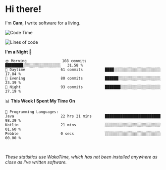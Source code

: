 # Hi there!
I'm **Cam**, I write software for a living.

<!--START_SECTION:waka-->
![Code Time](http://img.shields.io/badge/Code%20Time-385%20hrs%2057%20mins-blue)

![Lines of code](https://img.shields.io/badge/From%20Hello%20World%20I%27ve%20Written-99.1%20thousand%20lines%20of%20code-blue)

**I'm a Night 🦉** 

```text
🌞 Morning                108 commits         ████████░░░░░░░░░░░░░░░░░   31.58 % 
🌆 Daytime                61 commits          ████░░░░░░░░░░░░░░░░░░░░░   17.84 % 
🌃 Evening                80 commits          ██████░░░░░░░░░░░░░░░░░░░   23.39 % 
🌙 Night                  93 commits          ███████░░░░░░░░░░░░░░░░░░   27.19 % 
```


📊 **This Week I Spent My Time On** 

```text
💬 Programming Languages: 
Java                     22 hrs 21 mins      █████████████████████████   98.39 % 
Kotlin                   21 mins             ░░░░░░░░░░░░░░░░░░░░░░░░░   01.60 % 
Pebble                   0 secs              ░░░░░░░░░░░░░░░░░░░░░░░░░   00.00 % 
```


<!--END_SECTION:waka-->

<br>

_These statistics use WakaTime, which has not been installed anywhere as close as I've written software._
